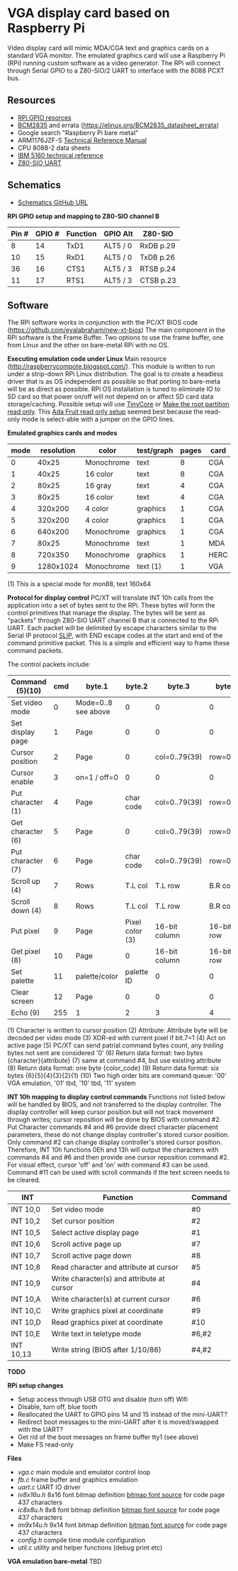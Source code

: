 # VGA display card based on Raspberry Pi
Video display card will mimic MDA/CGA text and graphics cards on a standard VGA monitor.
The emulated graphics card will use a Raspberry Pi (RPi) running custom software as a video generator.
The RPi will connect through Serial GPIO to a Z80-SIO/2 UART to interface with the 8088 PCXT bus.

## Resources
- [RPi GPIO resorces](https://pinout.xyz/pinout/ground#)
- [BCM2835](https://www.raspberrypi.org/app/uploads/2012/02/BCM2835-ARM-Peripherals.pdf) and errata (https://elinux.org/BCM2835_datasheet_errata)
- Google search "Raspberry Pi bare metal"
- ARM1176JZF-S [Technical Reference Manual](http://infocenter.arm.com/help/index.jsp?topic=/com.arm.doc.ddi0301h/index.html)
- CPU 8088-2 data sheets
- [IBM 5160 technical reference](http://www.retroarchive.org/dos/docs/ibm5160techref.pdf)
- [Z80-SIO UART](http://www.z80.info/zip/um0081.pdf)

## Schematics
- [Schematics GitHub URL](https://github.com/eyalabraham/schematics/tree/master/vga-rpi)

**RPi GPIO setup and mapping to Z80-SIO channel B**

| Pin # | GPIO # | Function  | GPIO Alt |  Z80-SIO   |
|-------|--------|-----------|----------|------------|
| 8     |   14   | TxD1      | ALT5 / 0 |  RxDB p.29 |
| 10    |   15   | RxD1      | ALT5 / 0 |  TxDB p.26 |
| 36    |   16   | CTS1      | ALT5 / 3 |  RTSB p.24 |
| 11    |   17   | RTS1      | ALT5 / 3 |  CTSB p.23 |

## Software
The RPi software works in conjunction with the PC/XT BIOS code (https://github.com/eyalabraham/new-xt-bios)
The main component in the RPi software is the Frame Buffer. Two options to use the frame buffer, one from Linux and the other on bare-metal RPi with no OS.

**Executing emulation code under Linux**
Main resource (http://raspberrycompote.blogspot.com/). This module is written to run under a strip-down RPi Linux distribution. The goal is to create a headless driver that is as OS independent as possible so that porting to bare-meta will be as direct as possible.
RPi OS installation is tuned to eliminate IO to SD card so that power on/off will not depend on or affect SD card data storage/caching. Possible setup will use [TinyCore](http://tinycorelinux.net/welcome.html) or [Make the root partition read only](https://hallard.me/raspberry-pi-read-only/).
This [Ada Fruit read only setup](https://learn.adafruit.com/read-only-raspberry-pi) seemed best because the read-only mode is select-able with a jumper on the GPIO lines.

**Emulated graphics cards and modes**

 | mode | resolution | color      | test/graph | pages | card | emulated |
 |------|------------|------------|------------|-------|------|----------|
 | 0    | 40x25      | Monochrome | text       |  8    | CGA  |   no     |
 | 1    | 40x25      | 16 color   | text       |  8    | CGA  |   yes    |
 | 2    | 80x25      | 16 gray    | text       |  4    | CGA  |   no     |
 | 3    | 80x25      | 16 color   | text       |  4    | CGA  |   yes    |
 | 4    | 320x200    | 4 color    | graphics   |  1    | CGA  |   no     |
 | 5    | 320x200    | 4 color    | graphics   |  1    | CGA  |   no     |
 | 6    | 640x200    | Monochrome | graphics   |  1    | CGA  |   no     |
 | 7    | 80x25      | Monochrome | text       |  1    | MDA  |   yes    |
 | 8    | 720x350    | Monochrome | graphics   |  1    | HERC |   no     |
 | 9    | 1280x1024  | Monochrome | text (1)   |  1    | VGA  |   no?    |

(1) This is a special mode for mon88, text 160x64

**Protocol for display control**
PC/XT will translate INT 10h calls from the application into a set of bytes sent to the RPi. These bytes will form the control primitives that manage the display. The bytes will be sent as "packets" through Z80-SIO UART channel B that is connected to the RPi UART.
Each packet will be delimited by escape characters similar to the Serial IP protocol [SLIP](https://en.wikipedia.org/wiki/Serial_Line_Internet_Protocol), with END escape codes at the start and end of the command primitive packet. This is a simple and efficient way to frame these command packets.

The control packets include:

| Command (5)(10)   | cmd    | byte.1              | byte.2          | byte.3        | byte.4    | byte.5     | byte.6     |
|-------------------|--------|---------------------|-----------------|---------------|-----------|------------|------------|
| Set video mode    | 0      | Mode=0..8 see above | 0               | 0             | 0         | 0          | 0          |
| Set display page  | 1      | Page                | 0               | 0             | 0         | 0          | 0          |
| Cursor position   | 2      | Page                | 0               | col=0..79(39) | row=0..24 | 0          | 0          |
| Cursor enable     | 3      | on=1 / off=0        | 0               | 0             | 0         | 0          | 0          |
| Put character (1) | 4      | Page                | char code       | col=0..79(39) | row=0..24 | 0          | Attrib.(2) |
| Get character (6) | 5      | Page                | 0               | col=0..79(39) | row=0..24 | 0          | 0          |
| Put character (7) | 6      | Page                | char code       | col=0..79(39) | row=0..24 | 0          | 0          |
| Scroll up (4)     | 7      | Rows                | T.L col         | T.L row       | B.R col   | B.R row    | Attrib.(2) |
| Scroll down (4)   | 8      | Rows                | T.L col         | T.L row       | B.R col   | B.R row    | Attrib.(2) |
| Put pixel         | 9      | Page                | Pixel color (3) |       16-bit column       |       16-bit row        |
| Get pixel (8)     | 10     | Page                | 0               |       16-bit column       |       16-bit row        |
| Set palette       | 11     | palette/color       | palette ID      | 0             | 0         | 0          | 0          |
| Clear screen      | 12     | Page                | 0               | 0             | 0         | 0          | Attrib.(2) |
| Echo (9)          | 255    | 1                   | 2               | 3             | 4         | 5          | 6          |

(1) Character is written to cursor position
(2) Attribute: Attribute byte will be decoded per video mode
(3) XOR-ed with current pixel if bit.7=1
(4) Act on active page
(5) PC/XT can send patrial command bytes count, any *trailing* bytes not sent are considered '0'
(6) Return data format: two bytes {character}{attribute}
(7) same at command #4, but use existing attribute
(8) Return data format: one byte {color_code}
(9) Return data format: six bytes {6}{5}{4}{3}{2}{1}
(10) Two high order bits are command queue: '00' VGA emulation, '01' tbd, '10' tbd, '11' system

**INT 10h mapping to display control commands**
Functions not listed below will be handled by BIOS, and not transferred to the display controller.
The display controller will keep cursor position but will not track movement through writes; cursor reposition will be done by BIOS with command #2.
Put Character commands #4 and #6 provide direct character placement parameters, these do not change display controller's stored cursor position. Only command #2 can change display controller's stored cursor position. Therefore, INT 10h functions 0Eh and 13h will output the characters with commands #4 and #6 and then provide one cursor reposition command #2. For visual effect, cursor 'off' and 'on' with command #3 can be used.
Command #11 can be used with scroll commands if the text screen needs to be cleared.

| INT           | Function                                   | Command   |
|---------------|--------------------------------------------|-----------|
| INT 10,0      | Set video mode                             | #0        |
| INT 10,2      | Set cursor position                        | #2        |
| INT 10,5      | Select active display page                 | #1        |
| INT 10,6      | Scroll active page up                      | #7        |
| INT 10,7      | Scroll active page down                    | #8        |
| INT 10,8      | Read character and attribute at cursor     | #5        |
| INT 10,9      | Write character(s) and attribute at cursor | #4        |
| INT 10,A      | Write character(s) at current cursor       | #6        |
| INT 10,C      | Write graphics pixel at coordinate         | #9        |
| INT 10,D      | Read graphics pixel at coordinate          | #10       |
| INT 10,E      | Write text in teletype mode                | #6,#2     |
| INT 10,13     | Write string (BIOS after 1/10/86)          | #4,#2     |

**TODO**

**RPi setup changes**
- Setup access through USB OTG and disable (turn off) Wifi
- Disable, turn off, blue tooth
- Reallocated the UART to GPIO pins 14 and 15 instead of the mini-UART?
- Redirect boot messages to the mini-UART after it is moved/swapped with the UART?
- Get rid of the boot messages on frame buffer tty1 (see above)
- Make FS read-only

**Files**
- *vga.c* main module and emulator control loop
- *fb.c* frame buffer and graphics emulation
- *uart.c* UART IO driver
- *iv8x16u.h* 8x16 font bitmap definition [bitmap font source](https://github.com/farsil/ibmfonts) for code page 437 characters
- *ic8x8u.h*  8x8 font bitmap definition [bitmap font source](https://github.com/farsil/ibmfonts) for code page 437 characters
- *im9x14u.h* 9x14 font bitmap definition [bitmap font source](https://github.com/farsil/ibmfonts) for code page 437 characters
- *config.h* compile time module configuration
- *util.c* utility and helper functions (debug print etc)

**VGA emulation bare-metal**
TBD


